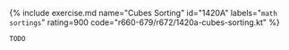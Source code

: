 {% include exercise.md name="Cubes Sorting" id="1420A" labels="`math` `sortings`" rating=900 code="r660-679/r672/1420a-cubes-sorting.kt" %}

```
TODO
```
